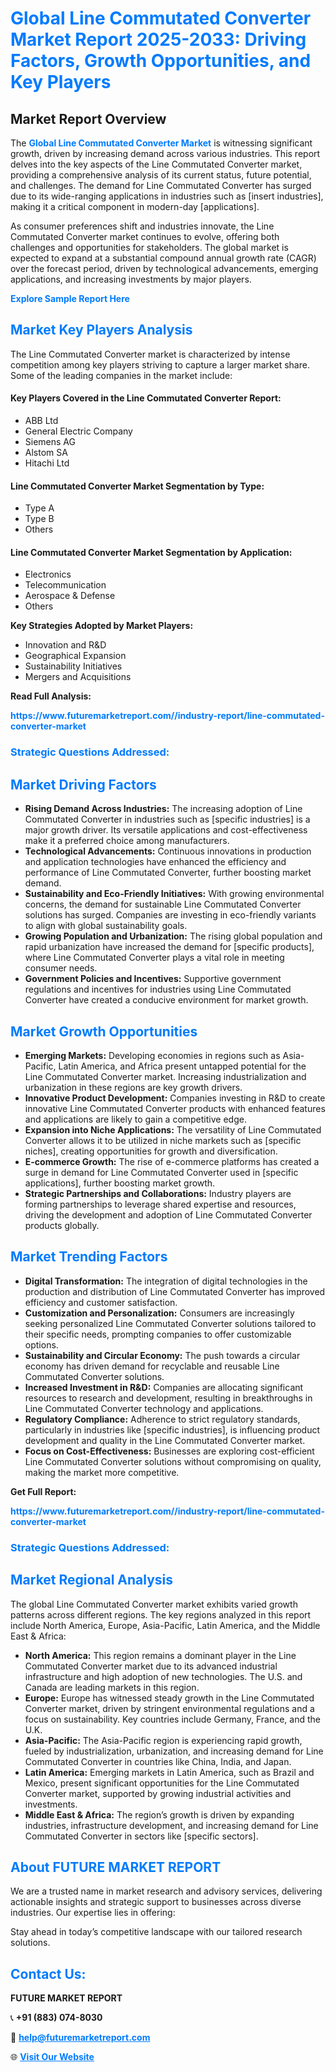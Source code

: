 <h1 style="color: #007BFF;">Global Line Commutated Converter Market Report 2025-2033: Driving Factors, Growth Opportunities, and Key Players</h1>

<section id="overview">
<h2>Market Report Overview</h2>
<p>The <a href="https://www.futuremarketreport.com//industry-report/line-commutated-converter-market" style="color: #007BFF; text-decoration: none;"><strong>Global Line Commutated Converter Market</strong></a> is witnessing significant growth, driven by increasing demand across various industries. This report delves into the key aspects of the Line Commutated Converter market, providing a comprehensive analysis of its current status, future potential, and challenges. The demand for Line Commutated Converter has surged due to its wide-ranging applications in industries such as [insert industries], making it a critical component in modern-day [applications].</p>
<p>As consumer preferences shift and industries innovate, the Line Commutated Converter market continues to evolve, offering both challenges and opportunities for stakeholders. The global market is expected to expand at a substantial compound annual growth rate (CAGR) over the forecast period, driven by technological advancements, emerging applications, and increasing investments by major players.</p>
</section>

<section id="overview">
<p><a href="https://www.futuremarketreport.com//request-sample/reportId=76287" style="color: #007BFF; text-decoration: none;"><strong>Explore Sample Report Here</strong></a></p>
</section>

<section id="key-players">
<h2 style="color: #007BFF;">Market Key Players Analysis</h2>
<p>The Line Commutated Converter market is characterized by intense competition among key players striving to capture a larger market share. Some of the leading companies in the market include:</p>
<h4>Key Players Covered in the Line Commutated Converter Report:</h4>
<ul><li>ABB Ltd</li><li>General Electric Company</li><li>Siemens AG</li><li>Alstom SA</li><li>Hitachi Ltd</li></ul>
<h4>Line Commutated Converter Market Segmentation by Type:</h4>
<ul><li>Type A</li><li>Type B</li><li>Others</li></ul>

<h4>Line Commutated Converter Market Segmentation by Application:</h4>
<ul><li>Electronics</li><li>Telecommunication</li><li>Aerospace &amp; Defense</li><li>Others</li></ul>
<p><strong>Key Strategies Adopted by Market Players:</strong></p>
<ul>
<li>Innovation and R&D</li>
<li>Geographical Expansion</li>
<li>Sustainability Initiatives</li>
<li>Mergers and Acquisitions</li>
</ul>
</section>

<section>
<p><strong>Read Full Analysis: </strong></p><a href="https://www.futuremarketreport.com//industry-report/line-commutated-converter-market" style="color: #007BFF; text-decoration: none;"><strong>https://www.futuremarketreport.com//industry-report/line-commutated-converter-market</strong></a>
<h3 style="color: #007BFF;">Strategic Questions Addressed:</h3>
</section>

<section id="driving-factors">
<h2 style="color: #007BFF;">Market Driving Factors</h2>
<ul>
<li><strong>Rising Demand Across Industries:</strong> The increasing adoption of Line Commutated Converter in industries such as [specific industries] is a major growth driver. Its versatile applications and cost-effectiveness make it a preferred choice among manufacturers.</li>
<li><strong>Technological Advancements:</strong> Continuous innovations in production and application technologies have enhanced the efficiency and performance of Line Commutated Converter, further boosting market demand.</li>
<li><strong>Sustainability and Eco-Friendly Initiatives:</strong> With growing environmental concerns, the demand for sustainable Line Commutated Converter solutions has surged. Companies are investing in eco-friendly variants to align with global sustainability goals.</li>
<li><strong>Growing Population and Urbanization:</strong> The rising global population and rapid urbanization have increased the demand for [specific products], where Line Commutated Converter plays a vital role in meeting consumer needs.</li>
<li><strong>Government Policies and Incentives:</strong> Supportive government regulations and incentives for industries using Line Commutated Converter have created a conducive environment for market growth.</li>
</ul>
</section>

<section id="growth-opportunities">
<h2 style="color: #007BFF;">Market Growth Opportunities</h2>
<ul>
<li><strong>Emerging Markets:</strong> Developing economies in regions such as Asia-Pacific, Latin America, and Africa present untapped potential for the Line Commutated Converter market. Increasing industrialization and urbanization in these regions are key growth drivers.</li>
<li><strong>Innovative Product Development:</strong> Companies investing in R&D to create innovative Line Commutated Converter products with enhanced features and applications are likely to gain a competitive edge.</li>
<li><strong>Expansion into Niche Applications:</strong> The versatility of Line Commutated Converter allows it to be utilized in niche markets such as [specific niches], creating opportunities for growth and diversification.</li>
<li><strong>E-commerce Growth:</strong> The rise of e-commerce platforms has created a surge in demand for Line Commutated Converter used in [specific applications], further boosting market growth.</li>
<li><strong>Strategic Partnerships and Collaborations:</strong> Industry players are forming partnerships to leverage shared expertise and resources, driving the development and adoption of Line Commutated Converter products globally.</li>
</ul>
</section>

<section id="trending-factors">
<h2 style="color: #007BFF;">Market Trending Factors</h2>
<ul>
<li><strong>Digital Transformation:</strong> The integration of digital technologies in the production and distribution of Line Commutated Converter has improved efficiency and customer satisfaction.</li>
<li><strong>Customization and Personalization:</strong> Consumers are increasingly seeking personalized Line Commutated Converter solutions tailored to their specific needs, prompting companies to offer customizable options.</li>
<li><strong>Sustainability and Circular Economy:</strong> The push towards a circular economy has driven demand for recyclable and reusable Line Commutated Converter solutions.</li>
<li><strong>Increased Investment in R&D:</strong> Companies are allocating significant resources to research and development, resulting in breakthroughs in Line Commutated Converter technology and applications.</li>
<li><strong>Regulatory Compliance:</strong> Adherence to strict regulatory standards, particularly in industries like [specific industries], is influencing product development and quality in the Line Commutated Converter market.</li>
<li><strong>Focus on Cost-Effectiveness:</strong> Businesses are exploring cost-efficient Line Commutated Converter solutions without compromising on quality, making the market more competitive.</li>
</ul>
</section>

<section>
<p><strong>Get Full Report: </strong></p><a href="https://www.futuremarketreport.com//industry-report/line-commutated-converter-market" style="color: #007BFF; text-decoration: none;"><strong>https://www.futuremarketreport.com//industry-report/line-commutated-converter-market</strong></a>
<h3 style="color: #007BFF;">Strategic Questions Addressed:</h3>
</section>


<section id="regional-analysis">
<h2 style="color: #007BFF;">Market Regional Analysis</h2>
<p>The global Line Commutated Converter market exhibits varied growth patterns across different regions. The key regions analyzed in this report include North America, Europe, Asia-Pacific, Latin America, and the Middle East & Africa:</p>
<ul>
<li><strong>North America:</strong> This region remains a dominant player in the Line Commutated Converter market due to its advanced industrial infrastructure and high adoption of new technologies. The U.S. and Canada are leading markets in this region.</li>
<li><strong>Europe:</strong> Europe has witnessed steady growth in the Line Commutated Converter market, driven by stringent environmental regulations and a focus on sustainability. Key countries include Germany, France, and the U.K.</li>
<li><strong>Asia-Pacific:</strong> The Asia-Pacific region is experiencing rapid growth, fueled by industrialization, urbanization, and increasing demand for Line Commutated Converter in countries like China, India, and Japan.</li>
<li><strong>Latin America:</strong> Emerging markets in Latin America, such as Brazil and Mexico, present significant opportunities for the Line Commutated Converter market, supported by growing industrial activities and investments.</li>
<li><strong>Middle East & Africa:</strong> The region’s growth is driven by expanding industries, infrastructure development, and increasing demand for Line Commutated Converter in sectors like [specific sectors].</li>
</ul>
</section>

<footer>
<h2 style="color: #007BFF;">About FUTURE MARKET REPORT</h2>
<p>We are a trusted name in market research and advisory services, delivering actionable insights and strategic support to businesses across diverse industries. Our expertise lies in offering:</p>

<p>Stay ahead in today’s competitive landscape with our tailored research solutions.</p>

<h2 style="color: #007BFF;">Contact Us:</h2>
<p><strong>FUTURE MARKET REPORT</strong></p>
<p>📞 <strong>+91 (883) 074-8030</strong></p>
<p>📧 <strong><a href="mailto:help@futuremarketreport.com" style="color: #007BFF;">help@futuremarketreport.com</a></strong></p>
<p>🌐 <strong><a href="https://www.futuremarketreport.com/" style="color: #007BFF;">Visit Our Website</a></strong></p>
</footer>